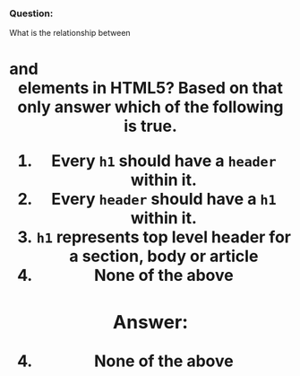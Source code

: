 ### Question:

What is the relationship between <h1> and <header> elements in HTML5?
Based on that only answer which of the following is true.

1. Every `h1` should have a `header` within it.
2. Every `header` should have a `h1` within it.
3. `h1` represents top level header for a section, body or article
4. None of the above


### Answer:

4. None of the above
